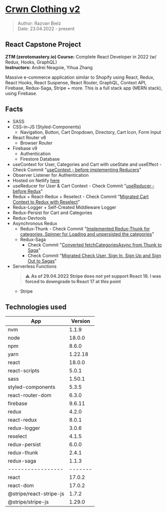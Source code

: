 # [Crwn Clothing v2](https://peppy-maamoul-2f70c4.netlify.app)

> Author: Razvan Bielz  
> Date: 23.04.2022 - present

## React Capstone Project
**ZTM (zerotomastery.io) Course:** Complete React Developer in 2022 (w/ Redux, Hooks, GraphQL)  
**Instructors:** Andrei Neagoie, Yihua Zhang  

Massive e-commerce application similar to Shopify using React, Redux, React Hooks, React Suspense, React Router, GraphQL, Context API, Firebase, Redux-Saga, Stripe + more. This is a full stack app (MERN stack), using Firebase.

## Facts
- SASS
- CSS-in-JS (Styled-Components)
  - Navigation, Button, Cart Dropdown, Directory, Cart Icon, Form Input
- React Router v6 
  - Browser Router
- Firebase v9
  - Authentication
  - Firestore Database
- useContext for User, Categories and Cart with useState and useEffect - Check Commit "[useContext - before implementing Reducers](https://github.com/darkresq14/crwn-clothing-v2/tree/5b3102e8b66aef7f36442b2d1d5952dd107cfc7b)"
- Observer Listener for Authentication
- Hosted on Netlify [here](https://peppy-maamoul-2f70c4.netlify.app)
- useReducer for User & Cart Context - Check Commit "[useReducer - before Redux](https://github.com/darkresq14/crwn-clothing-v2/tree/395ac4d0121dd4ea551e8357f776de59850306c9)"
- Redux + React-Redux + Reselect - Check Commit "[Migrated Cart Context to Redux with Reselect](https://github.com/darkresq14/crwn-clothing-v2/tree/c640018c72ef230a8ef5b44766425643128cf1b9)"
- Redux-Logger + Self-Created Middleware Logger
- Redux-Persist for Cart and Categories
- Redux-Devtools
- Asynchronous Redux
  - Redux-Thunk - Check Commit "[Implemented Redux-Thunk for categories, Spinner for Loading and unpersisted the categories](https://github.com/darkresq14/crwn-clothing-v2/tree/b3adf060b256939501f7c2e02fdaee00d57bdfc0)"
  - Redux-Saga
    - Check Commit "[Converted fetchCategoriesAsync from Thunk to Saga](https://github.com/darkresq14/crwn-clothing-v2/tree/4a2fdcb55608e6604c83039723d253a41a72f676)"
    - Check Commit "[Migrated Check User, Sign In, Sign Up and Sign Out to Sagas](https://github.com/darkresq14/crwn-clothing-v2/tree/3800ddd53822da96c7be0ae2c22340a251a0a388)"
- Serverless Functions
  > :warning: **As of 29.04.2022 Stripe does not yet support React 18. I was forced to downgrade to React 17 at this point**
  - Stripe


## Technologies used

| App                     | Version |
| ----------------------- | ------- |
| nvm                     | 1.1.9   |
| node                    | 18.0.0  |
| npm                     | 8.6.0   |
| yarn                    | 1.22.18 |
| react                   | 18.0.0  |
| react-scripts           | 5.0.1   |
| sass                    | 1.50.1  |
| styled-components       | 5.3.5   |
| react-router-dom        | 6.3.0   |
| firebase                | 9.6.11  |
| redux                   | 4.2.0   |
| react-redux             | 8.0.1   |
| redux-logger            | 3.0.6   |
| reselect                | 4.1.5   |
| redux-persist           | 6.0.0   |
| redux-thunk             | 2.4.1   |
| redux-saga              | 1.1.3   |
| -----------------       | ------- |
| react                   | 17.0.2  |
| react-dom               | 17.0.2  |
| @stripe/react-stripe-js | 1.7.2   |
| @stripe/stripe-js       | 1.29.0  |